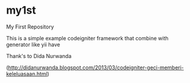 my1st
=====

My First Repository

This is a simple example codeigniter framework that combine with generator like yii have

Thank's to Dida Nurwanda

(http://didanurwanda.blogspot.com/2013/03/codeigniter-geci-memberi-keleluasaan.html)
